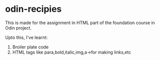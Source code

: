 # odin-recipies

This is made for the assignment in HTML part of the foundation course in Odin project.

Upto this, I've learnt:

1. Broiler plate code
2. HTML tags like para,bold,italic,img,a->for making links,etc
